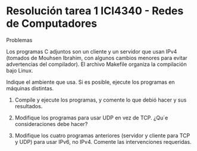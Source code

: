 # Resolución tarea 1 ICI4340 - Redes de Computadores

Problemas

Los programas C adjuntos son un cliente y un servidor que usan IPv4 (tomados de Mouhsen Ibrahim, con algunos cambios menores para evitar advertencias
del compilador). El archivo Makefile organiza la compilación bajo Linux.

Indique el ambiente que usa. Si es posible, ejecute los programas en máquinas
distintas.

1. Compile y ejecute los programas, y comente lo que debió hacer y sus
resultados.

2. Modifique los programas para usar UDP en vez de TCP. ¿Qu´e consideraciones debe hacer?

3. Modifique los cuatro programas anteriores (servidor y cliente para TCP y
UDP) para usar IPv6, no IPv4. Comente las intervenciones requeridas.

